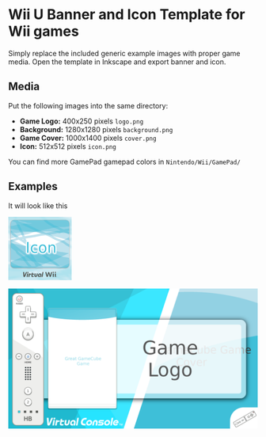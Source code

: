 # Wii U Banner and Icon Template for Wii games

Simply replace the included generic example images with proper game media. Open the template in Inkscape and export banner and icon.

## Media

Put the following images into the same directory:

* **Game Logo:** 400x250 pixels `logo.png`
* **Background:** 1280x1280 pixels `background.png`
* **Game Cover:** 1000x1400 pixels `cover.png`
* **Icon:** 512x512 pixels `icon.png`

You can find more GamePad gamepad colors in `Nintendo/Wii/GamePad/`

## Examples

It will look like this

![](./iconTex.png)

![](./bootTvTex.png)


